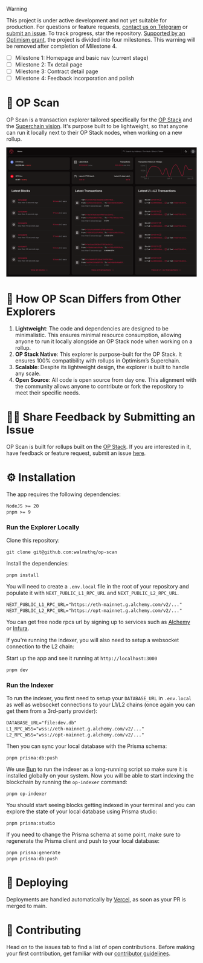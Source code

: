 > [!WARNING]
> This project is under active development and not yet suitable for production. For questions or feature requests, [contact us on Telegram](https://t.me/+DYI4FMia43I1NDI8) or [submit an issue](https://github.com/walnuthq/op-scan/issues). To track progress, star the repository. [Supported by an Optimism grant](https://gov.optimism.io/t/season-5-cycle-19-intent-1-developer-advisory-board-finalists-review/7899?u=0xmilton), the project is divided into four milestones. This warning will be removed after completion of Milestone 4.
> 
> - [ ] Milestone 1: Homepage and basic nav (current stage)
> - [ ] Milestone 2: Tx detail page
> - [ ] Milestone 3: Contract detail page
> - [ ] Milestone 4: Feedback incorporation and polish

# 🔎 OP Scan

OP Scan is a transaction explorer tailored specifically for the [OP Stack](https://docs.optimism.io/builders/chain-operators/tutorials/create-l2-rollup) and the [Superchain vision](https://www.youtube.com/watch?v=O6vYNgrQ1LE). It's purpose built to be lightweight, so that anyone can run it locally next to their OP Stack nodes, when working on a new rollup.

![screenshot](screenshot.png)

# 🦄 How OP Scan Differs from Other Explorers

1. **Lightweight**: The code and dependencies are designed to be minimalistic. This ensures minimal resource consumption, allowing anyone to run it locally alongside an OP Stack node when working on a rollup.
2.	**OP Stack Native**: This explorer is purpose-built for the OP Stack. It ensures 100% compatibility with rollups in Optimism’s Superchain.
3.	**Scalable**: Despite its lightweight design, the explorer is built to handle any scale.
4.	**Open Source**: All code is open source from day one. This alignment with the community allows anyone to contribute or fork the repository to meet their specific needs.

# 🙋‍♀️ Share Feedback by Submitting an Issue

OP Scan is built for rollups built on the [OP Stack](https://docs.optimism.io/builders/chain-operators/tutorials/create-l2-rollup). If you are interested in it, have feedback or feature request, submit an issue [here](https://github.com/walnuthq/op-scan/issues).

# ⚙️ Installation

The app requires the following dependencies:
```
NodeJS >= 20
pnpm >= 9
```

### Run the Explorer Locally

Clone this repository:

```
git clone git@github.com:walnuthq/op-scan
```

Install the dependencies:

```
pnpm install
```

You will need to create a `.env.local` file in the root of your repository and populate it with `NEXT_PUBLIC_L1_RPC_URL` and `NEXT_PUBLIC_L2_RPC_URL`.

```
NEXT_PUBLIC_L1_RPC_URL="https://eth-mainnet.g.alchemy.com/v2/..."
NEXT_PUBLIC_L2_RPC_URL="https://opt-mainnet.g.alchemy.com/v2/..."
```

You can get free node rpcs url by signing up to services such as [Alchemy](https://www.alchemy.com/) or [Infura](https://www.infura.io/).

If you're running the indexer, you will also need to setup a websocket connection to the L2 chain:

Start up the app and see it running at `http://localhost:3000`

```
pnpm dev
```

### Run the Indexer

To run the indexer, you first need to setup your `DATABASE_URL` in `.env.local` as well as websocket connections to your L1/L2 chains (once again you can get them from a 3rd-party provider):

```
DATABASE_URL="file:dev.db"
L1_RPC_WSS="wss://eth-mainnet.g.alchemy.com/v2/..."
L2_RPC_WSS="wss://opt-mainnet.g.alchemy.com/v2/..."
```

Then you can sync your local database with the Prisma schema:

```
pnpm prisma:db:push
```

We use [Bun](https://bun.sh/) to run the indexer as a long-running script so make sure it is installed globally on your system.
Now you will be able to start indexing the blockchain by running the `op-indexer` command:

```
pnpm op-indexer
```

You should start seeing blocks getting indexed in your terminal and you can explore the state of your local database using Prisma studio:

```
pnpm prisma:studio
```

If you need to change the Prisma schema at some point, make sure to regenerate the Prisma client and push to your local database:

```
pnpm prisma:generate
pnpm prisma:db:push
```

# 🚀 Deploying

Deployments are handled automatically by [Vercel](https://www.vercel.com/), as soon as your PR is merged to main.

# 🤗 Contributing

Head on to the issues tab to find a list of open contributions. Before making your first contribution, get familiar with our [contributor guidelines](https://github.com/walnuthq/op-scan/issues/1).
